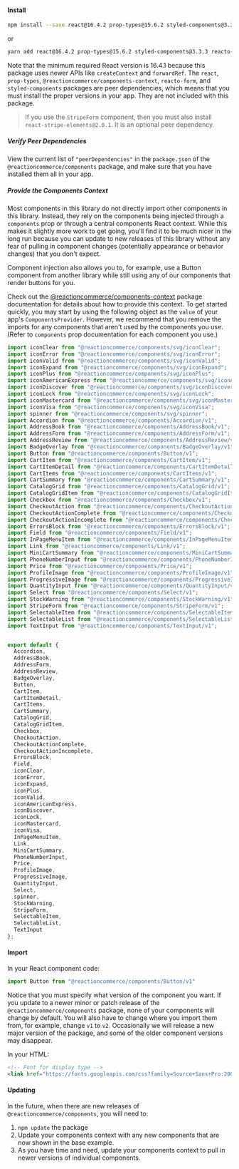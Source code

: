 #### Install

```bash
npm install --save react@16.4.2 prop-types@15.6.2 styled-components@3.3.3 reacto-form@0.0.2 @reactioncommerce/components-context@1.0.0 @reactioncommerce/components
```

or

```bash
yarn add react@16.4.2 prop-types@15.6.2 styled-components@3.3.3 reacto-form@0.0.2 @reactioncommerce/components-context@1.0.0 @reactioncommerce/components
```

Note that the minimum required React version is 16.4.1 because this package uses newer APIs like `createContext` and `forwardRef`. The `react`, `prop-types`, `@reactioncommerce/components-context`, `reacto-form`, and `styled-components` packages are peer dependencies, which means that you must install the proper versions in your app. They are not included with this package.

> If you use the `StripeForm` component, then you must also install `react-stripe-elements@2.0.1`. It is an optional peer dependency.

##### Verify Peer Dependencies

View the current list of `"peerDependencies"` in the `package.json` of the `@reactioncommerce/components` package, and make sure that you have installed them all in your app.

##### Provide the Components Context

Most components in this library do not directly import other components in this library. Instead, they rely on the components being injected through a `components` prop or through a central components React context. While this makes it slightly more work to get going, you'll find it to be much nicer in the long run because you can update to new releases of this library without any fear of pulling in component changes (potentially appearance or behavior changes) that you don't expect.

Component injection also allows you to, for example, use a Button component from another library while still using any of our components that render buttons for you.

Check out the [@reactioncommerce/components-context](https://github.com/reactioncommerce/components-context) package documentation for details about how to provide this context. To get started quickly, you may start by using the following object as the `value` of your app's `ComponentsProvider`. However, we recommend that you remove the imports for any components that aren't used by the components you use. (Refer to `components` prop documentation for each component you use.)

```jsx static
import iconClear from "@reactioncommerce/components/svg/iconClear";
import iconError from "@reactioncommerce/components/svg/iconError";
import iconValid from "@reactioncommerce/components/svg/iconValid";
import iconExpand from "@reactioncommerce/components/svg/iconExpand";
import iconPlus from "@reactioncommerce/components/svg/iconPlus";
import iconAmericanExpress from "@reactioncommerce/components/svg/iconAmericanExpress";
import iconDiscover from "@reactioncommerce/components/svg/iconDiscover";
import iconLock from "@reactioncommerce/components/svg/iconLock";
import iconMastercard from "@reactioncommerce/components/svg/iconMastercard";
import iconVisa from "@reactioncommerce/components/svg/iconVisa";
import spinner from "@reactioncommerce/components/svg/spinner";
import Accordion from "@reactioncommerce/components/Accordion/v1";
import AddressBook from "@reactioncommerce/components/AddressBook/v1";
import AddressForm from "@reactioncommerce/components/AddressForm/v1";
import AddressReview from "@reactioncommerce/components/AddressReview/v1";
import BadgeOverlay from "@reactioncommerce/components/BadgeOverlay/v1";
import Button from "@reactioncommerce/components/Button/v1";
import CartItem from "@reactioncommerce/components/CartItem/v1";
import CartItemDetail from "@reactioncommerce/components/CartItemDetail/v1";
import CartItems from "@reactioncommerce/components/CartItems/v1";
import CartSummary from "@reactioncommerce/components/CartSummary/v1";
import CatalogGrid from "@reactioncommerce/components/CatalogGrid/v1";
import CatalogGridItem from "@reactioncommerce/components/CatalogGridItem/v1";
import Checkbox from "@reactioncommerce/components/Checkbox/v1";
import CheckoutAction from "@reactioncommerce/components/CheckoutAction/v1";
import CheckoutActionComplete from "@reactioncommerce/components/CheckoutActionComplete/v1";
import CheckoutActionIncomplete from "@reactioncommerce/components/CheckoutActionIncomplete/v1";
import ErrorsBlock from "@reactioncommerce/components/ErrorsBlock/v1";
import Field from "@reactioncommerce/components/Field/v1";
import InPageMenuItem from "@reactioncommerce/components/InPageMenuItem/v1";
import Link from "@reactioncommerce/components/Link/v1";
import MiniCartSummary from "@reactioncommerce/components/MiniCartSummary/v1";
import PhoneNumberInput from "@reactioncommerce/components/PhoneNumberInput/v1";
import Price from "@reactioncommerce/components/Price/v1";
import ProfileImage from "@reactioncommerce/components/ProfileImage/v1";
import ProgressiveImage from "@reactioncommerce/components/ProgressiveImage/v1";
import QuantityInput from "@reactioncommerce/components/QuantityInput/v1";
import Select from "@reactioncommerce/components/Select/v1";
import StockWarning from "@reactioncommerce/components/StockWarning/v1";
import StripeForm from "@reactioncommerce/components/StripeForm/v1";
import SelectableItem from "@reactioncommerce/components/SelectableItem/v1";
import SelectableList from "@reactioncommerce/components/SelectableList/v1";
import TextInput from "@reactioncommerce/components/TextInput/v1";


export default {
  Accordion,
  AddressBook,
  AddressForm,
  AddressReview,
  BadgeOverlay,
  Button,
  CartItem,
  CartItemDetail,
  CartItems,
  CartSummary,
  CatalogGrid,
  CatalogGridItem,
  Checkbox,
  CheckoutAction,
  CheckoutActionComplete,
  CheckoutActionIncomplete,
  ErrorsBlock,
  Field,
  iconClear,
  iconError,
  iconExpand,
  iconPlus,
  iconValid,
  iconAmericanExpress,
  iconDiscover,
  iconLock,
  iconMastercard,
  iconVisa,
  InPageMenuItem,
  Link,
  MiniCartSummary,
  PhoneNumberInput,
  Price,
  ProfileImage,
  ProgressiveImage,
  QuantityInput,
  Select,
  spinner,
  StockWarning,
  StripeForm,
  SelectableItem,
  SelectableList,
  TextInput
};
```

#### Import

In your React component code:

```js static
import Button from "@reactioncommerce/components/Button/v1"
```

Notice that you must specify what version of the component you want. If you update to a newer minor or patch release of the `@reactioncommerce/components` package, none of your components will change by default. You will also have to change where you import them from, for example, change `v1` to `v2`. Occasionally we will release a new major version of the package, and some of the older component versions may disappear.

In your HTML:

```html
<!-- Font for display type -->
<link href="https://fonts.googleapis.com/css?family=Source+Sans+Pro:200,400,700" rel="stylesheet">
```

#### Updating

In the future, when there are new releases of `@reactioncommerce/components`, you will need to:

1. `npm update` the package
2. Update your components context with any new components that are now shown in the base example.
3. As you have time and need, update your components context to pull in newer versions of individual components.
